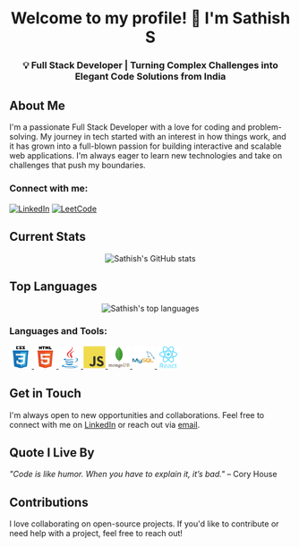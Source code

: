 <h1 align="center">Welcome to my profile! 🚀 I'm Sathish S</h1>
<h3 align="center">💡 Full Stack Developer | Turning Complex Challenges into Elegant Code Solutions from India</h3>

## About Me
I'm a passionate Full Stack Developer with a love for coding and problem-solving. My journey in tech started with an interest in how things work, and it has grown into a full-blown passion for building interactive and scalable web applications. I'm always eager to learn new technologies and take on challenges that push my boundaries.

<h3 align="left">Connect with me:</h3>
<p align="left">
<a href="https://www.linkedin.com/in/sathish-s-666b11255/" target="blank"><img align="center" src="https://raw.githubusercontent.com/rahuldkjain/github-profile-readme-generator/master/src/images/icons/Social/linked-in-alt.svg" alt="LinkedIn" height="30" width="40" /></a>
<a href="https://leetcode.com/u/sathish2202/" target="blank"><img align="center" src="https://raw.githubusercontent.com/rahuldkjain/github-profile-readme-generator/master/src/images/icons/Social/leet-code.svg" alt="LeetCode" height="30" width="40" /></a>
</p>

## Current Stats
<p align="center">
  <img src="https://github-readme-stats.vercel.app/api?username=SathishS2202&show_icons=true&theme=radical" alt="Sathish's GitHub stats" />
</p>

## Top Languages
<p align="center">
  <img src="https://github-readme-stats.vercel.app/api/top-langs/?username=SathishS2202&layout=compact&theme=radical" alt="Sathish's top languages" />
</p>

<h3 align="left">Languages and Tools:</h3>
<p align="left"> 
<a href="https://www.w3schools.com/css/" target="_blank" rel="noreferrer"> <img src="https://raw.githubusercontent.com/devicons/devicon/master/icons/css3/css3-original-wordmark.svg" alt="css3" width="40" height="40"/> </a> 
<a href="https://www.w3.org/html/" target="_blank" rel="noreferrer"> <img src="https://raw.githubusercontent.com/devicons/devicon/master/icons/html5/html5-original-wordmark.svg" alt="html5" width="40" height="40"/> </a> 
<a href="https://www.java.com" target="_blank" rel="noreferrer"> <img src="https://raw.githubusercontent.com/devicons/devicon/master/icons/java/java-original.svg" alt="java" width="40" height="40"/> </a> 
<a href="https://developer.mozilla.org/en-US/docs/Web/JavaScript" target="_blank" rel="noreferrer"> <img src="https://raw.githubusercontent.com/devicons/devicon/master/icons/javascript/javascript-original.svg" alt="javascript" width="40" height="40"/> </a> 
<a href="https://www.mongodb.com/" target="_blank" rel="noreferrer"> <img src="https://raw.githubusercontent.com/devicons/devicon/master/icons/mongodb/mongodb-original-wordmark.svg" alt="mongodb" width="40" height="40"/> </a> 
<a href="https://www.mysql.com/" target="_blank" rel="noreferrer"> <img src="https://raw.githubusercontent.com/devicons/devicon/master/icons/mysql/mysql-original-wordmark.svg" alt="mysql" width="40" height="40"/> </a> 
<a href="https://reactjs.org/" target="_blank" rel="noreferrer"> <img src="https://raw.githubusercontent.com/devicons/devicon/master/icons/react/react-original-wordmark.svg" alt="react" width="40" height="40"/> </a> 
</p>

## Get in Touch
I'm always open to new opportunities and collaborations. Feel free to connect with me on [LinkedIn](https://www.linkedin.com/in/sathish-s-666b11255/) or reach out via [email](mailto:your-email@example.com).

## Quote I Live By
_"Code is like humor. When you have to explain it, it’s bad."_ – Cory House

## Contributions
I love collaborating on open-source projects. If you'd like to contribute or need help with a project, feel free to reach out!
